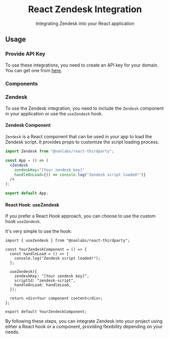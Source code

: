 <h1 align="center">React Zendesk Integration</h1>
<div align="center">

Integrating Zendesk into your React application

</div>

## Usage

### Provide API Key

To use these integrations, you need to create an API key for your domain. You can get one from [here](https://www.zendesk.com/).

### Components

### Zendesk

To use the Zendesk integration, you need to include the `Zendesk` component in your application or use the `useZendesk` hook.

#### Zendesk Component

`Zendesk` is a React component that can be used in your app to load the Zendesk script. It provides props to customize the script loading process.

```jsx
import Zendesk from "@nanlabs/react-thirdparty";

const App = () => (
  <Zendesk
    zendeskKey="[Your zendesk key]"
    handleOnLoad={() => console.log("Zendesk script loaded!")}
  />
);

export default App;
```

#### React Hook: useZendesk

If you prefer a React Hook approach, you can choose to use the custom hook `useZendesk`.

It's very simple to use the hook:

```tsx
import { useZendesk } from "@nanlabs/react-thirdparty";

const YourZendeskComponent = () => {
  const handleLoad = () => {
    console.log("Zendesk script loaded!");
  };

  useZendesk({
    zendeskKey: "[Your zendesk key]",
    scriptId: "zendesk-script",
    handleOnLoad: handleLoad,
  });

  return <div>Your component content</div>;
};

export default YourZendeskComponent;
```

By following these steps, you can integrate Zendesk into your project using either a React hook or a component, providing flexibility depending on your needs.
